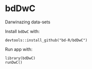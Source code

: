 # bdDwC
Darwinazing data-sets

Install `bdDwC` with: 

    devtools::install_github("bd-R/bdDwC")

Run app with:
    
    library(bdDwC)
    runDwC()